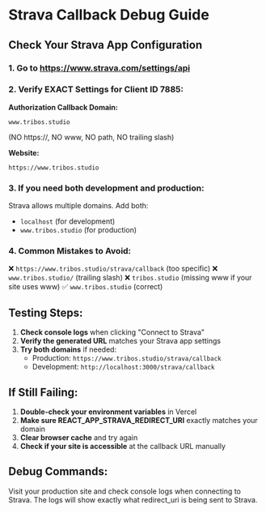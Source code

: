 # Strava Callback Debug Guide

## Check Your Strava App Configuration

### 1. Go to https://www.strava.com/settings/api

### 2. Verify EXACT Settings for Client ID 7885:

**Authorization Callback Domain:**
```
www.tribos.studio
```
(NO https://, NO www, NO path, NO trailing slash)

**Website:**
```
https://www.tribos.studio
```

### 3. If you need both development and production:

Strava allows multiple domains. Add both:
- `localhost` (for development)
- `www.tribos.studio` (for production)

### 4. Common Mistakes to Avoid:

❌ `https://www.tribos.studio/strava/callback` (too specific)
❌ `www.tribos.studio/` (trailing slash)
❌ `tribos.studio` (missing www if your site uses www)
✅ `www.tribos.studio` (correct)

## Testing Steps:

1. **Check console logs** when clicking "Connect to Strava"
2. **Verify the generated URL** matches your Strava app settings
3. **Try both domains** if needed:
   - Production: `https://www.tribos.studio/strava/callback`
   - Development: `http://localhost:3000/strava/callback`

## If Still Failing:

1. **Double-check your environment variables** in Vercel
2. **Make sure REACT_APP_STRAVA_REDIRECT_URI** exactly matches your domain
3. **Clear browser cache** and try again
4. **Check if your site is accessible** at the callback URL manually

## Debug Commands:

Visit your production site and check console logs when connecting to Strava.
The logs will show exactly what redirect_uri is being sent to Strava.